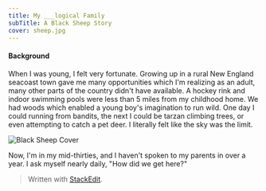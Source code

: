 ```yaml
---
title: My ___logical Family
subTitle: A Black Sheep Story
cover: sheep.jpg
---
```

#### Background
When I was young, I felt very fortunate. Growing up in a rural New England seacoast town gave me many opportunities which I'm realizing as an adult, many other parts of the country didn't have available. A hockey rink and indoor swimming pools were less than 5 miles from my childhood home. We had woods which enabled a young boy's imagination to run wild. One day I could running from bandits, the next I could be tarzan climbing trees, or even attempting to catch a pet deer. I literally felt like the sky was the limit. 

![Black Sheep Cover](sheep.jpg)

Now, I'm in my mid-thirties, and I haven't spoken to my parents in over a year. I ask myself nearly daily, "How did we get here?"

> Written with [StackEdit](https://stackedit.io/).
<!--stackedit_data:
eyJoaXN0b3J5IjpbMjMxNzU2NzU4LC0xMjgwNjA2NDM3LC03NT
AyMTMyOTMsMTMyMDE1NDM4NCwtMTM5ODIzMjFdfQ==
-->